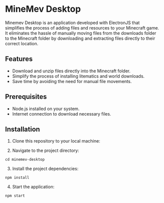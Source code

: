 # MineMev Desktop

Minemev Desktop is an application developed with ElectronJS that simplifies the process of adding files and resources to your Minecraft game. It eliminates the hassle of manually moving files from the downloads folder to the Minecraft folder by downloading and extracting files directly to their correct location.

## Features

- Download and unzip files directly into the Minecraft folder.
- Simplify the process of installing litematics and world downloads.
- Save time by avoiding the need for manual file movements.

## Prerequisites

- Node.js installed on your system.
- Internet connection to download necessary files.

## Installation

1. Clone this repository to your local machine:


2. Navigate to the project directory:


```
cd minemev-desktop
```
3. Install the project dependencies:

```
npm install
```
4. Start the application:

```
npm start
```

